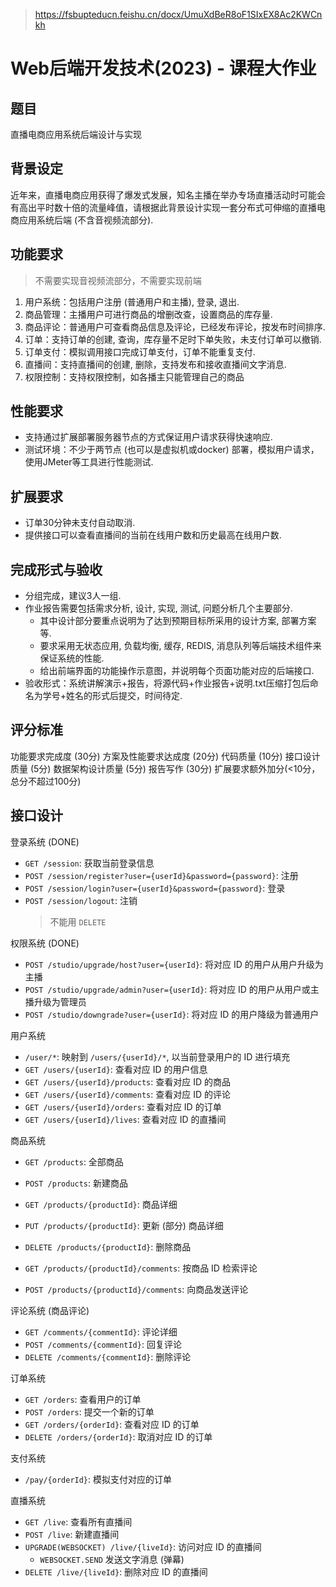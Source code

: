 > https://fsbupteducn.feishu.cn/docx/UmuXdBeR8oF1SIxEX8Ac2KWCnkh

# Web后端开发技术(2023) - 课程大作业

## 题目
直播电商应用系统后端设计与实现 

## 背景设定
近年来，直播电商应用获得了爆发式发展，知名主播在举办专场直播活动时可能会有高出平时数十倍的流量峰值，请根据此背景设计实现一套分布式可伸缩的直播电商应用系统后端 (不含音视频流部分).  

## 功能要求 
> 不需要实现音视频流部分，不需要实现前端

1. 用户系统：包括用户注册 (普通用户和主播), 登录, 退出. 
2. 商品管理：主播用户可进行商品的增删改查，设置商品的库存量.  
3. 商品评论：普通用户可查看商品信息及评论，已经发布评论，按发布时间排序. 
4. 订单：支持订单的创建, 查询，库存量不足时下单失败，未支付订单可以撤销. 
5. 订单支付：模拟调用接口完成订单支付，订单不能重复支付. 
6. 直播间：支持直播间的创建, 删除，支持发布和接收直播间文字消息. 
7. 权限控制：支持权限控制，如各播主只能管理自己的商品

## 性能要求
- 支持通过扩展部署服务器节点的方式保证用户请求获得快速响应. 
- 测试环境：不少于两节点 (也可以是虚拟机或docker) 部署，模拟用户请求，使用JMeter等工具进行性能测试.  

## 扩展要求
- 订单30分钟未支付自动取消. 
- 提供接口可以查看直播间的当前在线用户数和历史最高在线用户数. 

## 完成形式与验收
- 分组完成，建议3人一组. 
- 作业报告需要包括需求分析, 设计, 实现, 测试, 问题分析几个主要部分. 
  - 其中设计部分要重点说明为了达到预期目标所采用的设计方案, 部署方案等.  
  - 要求采用无状态应用, 负载均衡, 缓存, REDIS, 消息队列等后端技术组件来保证系统的性能. 
  - 给出前端界面的功能操作示意图，并说明每个页面功能对应的后端接口. 
- 验收形式：系统讲解演示+报告，将源代码+作业报告+说明.txt压缩打包后命名为学号+姓名的形式后提交，时间待定. 

## 评分标准
功能要求完成度 (30分)
方案及性能要求达成度 (20分)
代码质量 (10分)
接口设计质量 (5分)
数据架构设计质量 (5分)
报告写作 (30分)
扩展要求额外加分(<10分，总分不超过100分)

## 接口设计

登录系统 (DONE)

- `GET /session`: 获取当前登录信息
- `POST /session/register?user={userId}&password={password}`: 注册
- `POST /session/login?user={userId}&password={password}`: 登录
- `POST /session/logout`: 注销
  > 不能用 `DELETE`

权限系统 (DONE)

- `POST /studio/upgrade/host?user={userId}`: 将对应 ID 的用户从用户升级为主播
- `POST /studio/upgrade/admin?user={userId}`: 将对应 ID 的用户从用户或主播升级为管理员
- `POST /studio/downgrade?user={userId}`: 将对应 ID 的用户降级为普通用户

用户系统

- `/user/*`: 映射到 `/users/{userId}/*`, 以当前登录用户的 ID 进行填充
- `GET /users/{userId}`: 查看对应 ID 的用户信息
- `GET /users/{userId}/products`: 查看对应 ID 的商品
- `GET /users/{userId}/comments`: 查看对应 ID 的评论
- `GET /users/{userId}/orders`: 查看对应 ID 的订单
- `GET /users/{userId}/lives`: 查看对应 ID 的直播间

商品系统

- `GET /products`: 全部商品
- `POST /products`: 新建商品
- `GET /products/{productId}`: 商品详细
- `PUT /products/{productId}`: 更新 (部分) 商品详细
- `DELETE /products/{productId}`: 删除商品

- `GET /products/{productId}/comments`: 按商品 ID 检索评论
- `POST /products/{productId}/comments`: 向商品发送评论

评论系统 (商品评论)

- `GET /comments/{commentId}`: 评论详细
- `POST /comments/{commentId}`: 回复评论
- `DELETE /comments/{commentId}`: 删除评论

订单系统

- `GET /orders`: 查看用户的订单
- `POST /orders`: 提交一个新的订单
- `GET /orders/{orderId}`: 查看对应 ID 的订单
- `DELETE /orders/{orderId}`: 取消对应 ID 的订单

支付系统

- `/pay/{orderId}`: 模拟支付对应的订单

直播系统

- `GET /live`: 查看所有直播间
- `POST /live`: 新建直播间
- `UPGRADE(WEBSOCKET) /live/{liveId}`: 访问对应 ID 的直播间
  - `WEBSOCKET.SEND` 发送文字消息 (弹幕)
- `DELETE /live/{liveId}`: 删除对应 ID 的直播间
